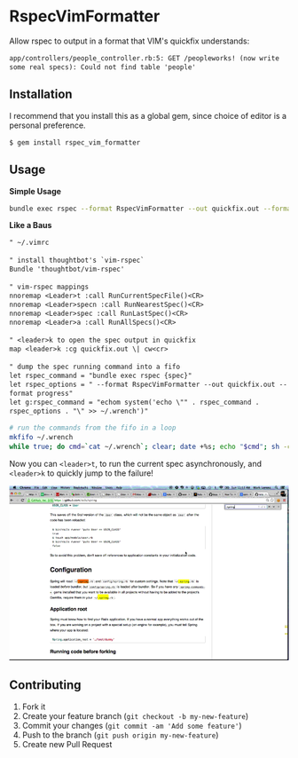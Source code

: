 # RspecVimFormatter

Allow rspec to output in a format that VIM's quickfix understands:

```
app/controllers/people_controller.rb:5: GET /peopleworks! (now write some real specs): Could not find table 'people'
```

## Installation

I recommend that you install this as a global gem, since choice of editor is a personal preference.

```
$ gem install rspec_vim_formatter
```

## Usage

**Simple Usage**
```sh
bundle exec rspec --format RspecVimFormatter --out quickfix.out --format progress
```

**Like a Baus**
```viml
" ~/.vimrc

" install thoughtbot's `vim-rspec`
Bundle 'thoughtbot/vim-rspec'

" vim-rspec mappings
nnoremap <Leader>t :call RunCurrentSpecFile()<CR>
nnoremap <Leader>specn :call RunNearestSpec()<CR>
nnoremap <Leader>spec :call RunLastSpec()<CR>
nnoremap <Leader>a :call RunAllSpecs()<CR>

" <leader>k to open the spec output in quickfix
map <leader>k :cg quickfix.out \| cw<cr>

" dump the spec running command into a fifo
let rspec_command = "bundle exec rspec {spec}"
let rspec_options = " --format RspecVimFormatter --out quickfix.out --format progress"
let g:rspec_command = "echom system('echo \"" . rspec_command . rspec_options . "\" >> ~/.wrench')"
```

```sh
# run the commands from the fifo in a loop
mkfifo ~/.wrench
while true; do cmd=`cat ~/.wrench`; clear; date +%s; echo "$cmd"; sh -c "$cmd"; done
```

Now you can `<leader>t`, to run the current spec asynchronously, and `<leader>k` to quickly jump to the failure!

![rspec_vim_formatter](https://raw.githubusercontent.com/dapplebeforedawn/rspec_vim_formatter/master/image/rspec_vim_formatter.gif)

## Contributing

1. Fork it
2. Create your feature branch (`git checkout -b my-new-feature`)
3. Commit your changes (`git commit -am 'Add some feature'`)
4. Push to the branch (`git push origin my-new-feature`)
5. Create new Pull Request

